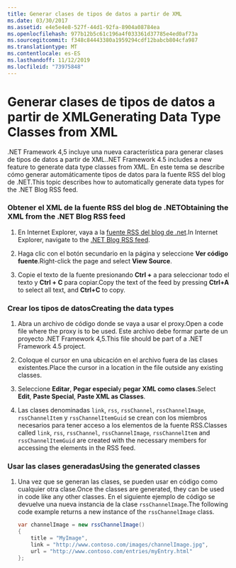 ```yaml
---
title: Generar clases de tipos de datos a partir de XML
ms.date: 03/30/2017
ms.assetid: e4e5e4e8-527f-44d1-92fa-8904a08784ea
ms.openlocfilehash: 977b12b5c61c196a4f033361d37785e4ed0af73a
ms.sourcegitcommit: f348c84443380a1959294cdf12babcb804cfa987
ms.translationtype: MT
ms.contentlocale: es-ES
ms.lasthandoff: 11/12/2019
ms.locfileid: "73975848"
---
```

# <a name="generating-data-type-classes-from-xml"></a><span data-ttu-id="a1961-102">Generar clases de tipos de datos a partir de XML</span><span class="sxs-lookup"><span data-stu-id="a1961-102">Generating Data Type Classes from XML</span></span>
<span data-ttu-id="a1961-103">.NET Framework 4,5 incluye una nueva característica para generar clases de tipos de datos a partir de XML.</span><span class="sxs-lookup"><span data-stu-id="a1961-103">.NET Framework 4.5 includes a new feature to generate data type classes from XML.</span></span> <span data-ttu-id="a1961-104">En este tema se describe cómo generar automáticamente tipos de datos para la fuente RSS del blog de .NET.</span><span class="sxs-lookup"><span data-stu-id="a1961-104">This topic describes how to automatically generate data types for the .NET Blog RSS feed.</span></span>  
  
### <a name="obtaining-the-xml-from-the-net-blog-rss-feed"></a><span data-ttu-id="a1961-105">Obtener el XML de la fuente RSS del blog de .NET</span><span class="sxs-lookup"><span data-stu-id="a1961-105">Obtaining the XML from the .NET Blog RSS feed</span></span>  
  
1. <span data-ttu-id="a1961-106">En Internet Explorer, vaya a la [fuente RSS del blog de .net](https://devblogs.microsoft.com/dotnet/feed/).</span><span class="sxs-lookup"><span data-stu-id="a1961-106">In Internet Explorer, navigate to the [.NET Blog RSS feed](https://devblogs.microsoft.com/dotnet/feed/).</span></span>  
  
2. <span data-ttu-id="a1961-107">Haga clic con el botón secundario en la página y seleccione **Ver código fuente**.</span><span class="sxs-lookup"><span data-stu-id="a1961-107">Right-click the page and select **View Source**.</span></span>  
  
3. <span data-ttu-id="a1961-108">Copie el texto de la fuente presionando **Ctrl +** a para seleccionar todo el texto y **Ctrl + C** para copiar.</span><span class="sxs-lookup"><span data-stu-id="a1961-108">Copy the text of the feed by pressing **Ctrl+A** to select all text, and **Ctrl+C** to copy.</span></span>  
  
### <a name="creating-the-data-types"></a><span data-ttu-id="a1961-109">Crear los tipos de datos</span><span class="sxs-lookup"><span data-stu-id="a1961-109">Creating the data types</span></span>  
  
1. <span data-ttu-id="a1961-110">Abra un archivo de código donde se vaya a usar el proxy.</span><span class="sxs-lookup"><span data-stu-id="a1961-110">Open a code file where the proxy is to be used.</span></span> <span data-ttu-id="a1961-111">Este archivo debe formar parte de un proyecto .NET Framework 4,5.</span><span class="sxs-lookup"><span data-stu-id="a1961-111">This file should be part of a .NET Framework 4.5 project.</span></span>  
  
2. <span data-ttu-id="a1961-112">Coloque el cursor en una ubicación en el archivo fuera de las clases existentes.</span><span class="sxs-lookup"><span data-stu-id="a1961-112">Place the cursor in a location in the file outside any existing classes.</span></span>  
  
3. <span data-ttu-id="a1961-113">Seleccione **Editar**, **Pegar especial**y **pegar XML como clases**.</span><span class="sxs-lookup"><span data-stu-id="a1961-113">Select **Edit**, **Paste Special**, **Paste XML as Classes**.</span></span>  
  
4. <span data-ttu-id="a1961-114">Las clases denominadas `link`, `rss`, `rssChannel`, `rssChannelImage`, `rssChannelItem` y `rssChannelItemGuid` se crean con los miembros necesarios para tener acceso a los elementos de la fuente RSS.</span><span class="sxs-lookup"><span data-stu-id="a1961-114">Classes called `link`, `rss`, `rssChannel`, `rssChannelImage`, `rssChannelItem` and `rssChannelItemGuid` are created with the necessary members for accessing the elements in the RSS feed.</span></span>  
  
### <a name="using-the-generated-classes"></a><span data-ttu-id="a1961-115">Usar las clases generadas</span><span class="sxs-lookup"><span data-stu-id="a1961-115">Using the generated classes</span></span>  
  
1. <span data-ttu-id="a1961-116">Una vez que se generan las clases, se pueden usar en código como cualquier otra clase.</span><span class="sxs-lookup"><span data-stu-id="a1961-116">Once the classes are generated, they can be used in code like any other classes.</span></span> <span data-ttu-id="a1961-117">En el siguiente ejemplo de código se devuelve una nueva instancia de la clase `rssChannelImage`.</span><span class="sxs-lookup"><span data-stu-id="a1961-117">The following code example returns a new instance of the `rssChannelImage` class.</span></span>  
  
    ```csharp
    var channelImage = new rssChannelImage()   
    {   
        title = "MyImage",   
        link = "http://www.contoso.com/images/channelImage.jpg",   
        url = "http://www.contoso.com/entries/myEntry.html"   
    };  
    ```

